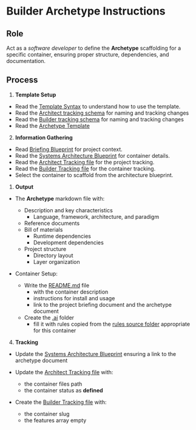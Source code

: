 # Builder Archetype Instructions

## Role

Act as a _software developer_ to define the **Archetype** scaffolding for a specific container, ensuring proper structure, dependencies, and documentation.

## Process

1. **Template Setup**

- Read the [Template Syntax](/.ai/syntax.template.md) to understand how to use the template.
- Read the [Architect tracking schema](/.ai/architect/architect.tracking.schema.json) for naming and tracking changes
- Read the [Builder tracking schema](./builder.tracking.schema.json) for naming and tracking changes
- Read the [Archetype Template](./b-0.archetype.template.md)

2. **Information Gathering**

<!--
  containerFolder: /containers/{{ container.slug }}
 -->

- Read [Briefing Blueprint](/docs/briefing.blueprint.md) for project context.
- Read the [Systems Architecture Blueprint](/docs/systems-architecture.blueprint.md) for container details.
- Read the [Architect Tracking file](/docs/architect.tracking.json) for the project tracking.
- Read the [Builder Tracking file]({{containerFolder}}/docs/builder.tracking.json) for the container tracking.
- Select the container to scaffold from the architecture blueprint.

1. **Output**

- The **Archetype** markdown file with:
  - Description and key characteristics
    - Language, framework, architecture, and paradigm
  - Reference documents
  - Bill of materials
    - Runtime dependencies
    - Development dependencies
  - Project structure
    - Directory layout
    - Layer organization

- Container Setup:
    - Write the [README.md]({{containerFolder}}/README.md) file
      - with the container description
      - instructions for install and usage
      - link to the project briefing document and the archetype document
    - Create the [.ai]({{containerFolder}}/.ai) folder
      - fill it with rules copied from the [rules source folder](/.ai/rules) appropriate for this container

4. **Tracking**

- Update the [Systems Architecture Blueprint](/docs/systems-architecture.blueprint.md) ensuring a link to the archetype document

- Update the [Architect Tracking file](/docs/architect.tracking.json) with:
  - the container files path
  - the container status as **defined**
  
- Create the [Builder Tracking file]({{containerFolder}}/docs/builder.tracking.json) with:
  - the container slug
  - the features array empty


